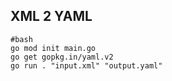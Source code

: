 ## XML 2 YAML


```
#bash
go mod init main.go  
go get gopkg.in/yaml.v2
go run . "input.xml" "output.yaml"
```
